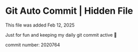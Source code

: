 # Git Auto Commit | Hidden File

This file was added Feb 12, 2025

Just for fun and keeping my daily git commit active 🤪

commit number: 2020764
